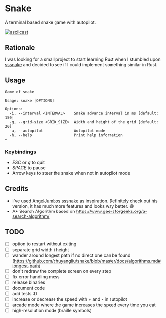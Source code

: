 # Snake

A terminal based snake game with autopilot.

[![asciicast](https://asciinema.org/a/527684.svg)](https://asciinema.org/a/527684?t=5)

## Rationale

I was looking for a small project to start learning Rust when I stumbled upon [sssnake](https://github.com/AngelJumbo/sssnake) and decided to see if I could implement something similar in Rust.

## Usage

```
Game of snake

Usage: snake [OPTIONS]

Options:
  -i, --interval <INTERVAL>    Snake advance interval in ms [default: 150]
  -g, --grid-size <GRID_SIZE>  Width and height of the grid [default: 20]
  -a, --autopilot              Autopilot mode
  -h, --help                   Print help information
~
```

### Keybindings

* _ESC_ or _q_ to quit
* _SPACE_ to pause
* Arrow keys to steer the snake when not in autopilot mode

## Credits

* I've used [AngelJumbos](https://github.com/AngelJumbo) [sssnake](https://github.com/AngelJumbo/sssnake) as inspiration. Definitely check out his version, it has much more features and looks way better. :smile:
* A\* Search Algorithm based on https://www.geeksforgeeks.org/a-search-algorithm/

## TODO

- [ ] option to restart without exiting
- [ ] separate grid width / height
- [ ] wander around longest path if no direct one can be found (https://github.com/chuyangliu/snake/blob/master/docs/algorithms.md#longest-path)
- [ ] don't redraw the complete screen on every step
- [ ] fix error handling mess
- [ ] release binaries
- [ ] document code
- [ ] add tests :D
- [ ] increase or decrease the speed with + and - in autopilot
- [ ] arcade mode where the game increases the speed every time you eat
- [ ] high-resolution mode (braille symbols)
